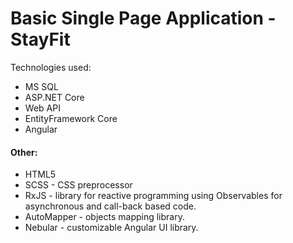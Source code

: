 <h1>Basic Single Page Application - StayFit</h1
<h4>Technologies used:</h4>
<ul>
  <li>MS SQL</li>
  <li>ASP.NET Core</li>
  <li>Web API</li>
  <li>EntityFramework Core</li>
  <li>Angular</li>
</ul>
<h4>Other:</h4>
<ul>
  <li>HTML5</li>
  <li>SCSS - CSS preprocessor</li>
  <li>RxJS - <span>library for reactive programming using Observables for asynchronous and call-back based code.</span></li>
  <li>AutoMapper - objects mapping library.</li>
  <li>Nebular - <span>customizable Angular UI library.</span></li>
</ul>
  
